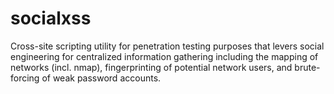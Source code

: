 # socialxss
Cross-site scripting utility for penetration testing purposes that levers social engineering for centralized information gathering including the mapping of networks (incl. nmap), fingerprinting of potential network users, and brute-forcing of weak password accounts.
